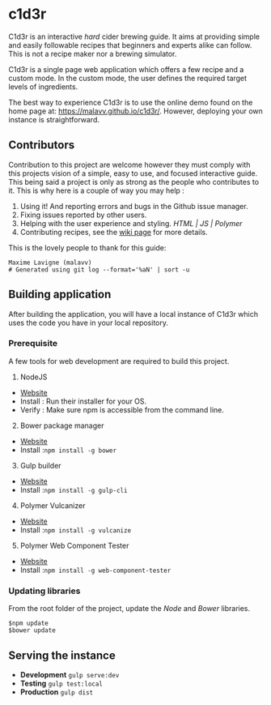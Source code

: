 # c1d3r
C1d3r is an interactive *hard* cider brewing guide. It aims at providing simple and easily followable recipes that beginners and experts alike can follow. This is not a recipe maker nor a brewing simulator.

C1d3r is a single page web application which offers a few recipe and a custom mode. In the custom mode, the user defines the required target levels of ingredients.

The best way to experience C1d3r is to use the online demo found on the home page at: https://malavv.github.io/c1d3r/. However, deploying your own instance is straightforward.

## Contributors
Contribution to this project are welcome however they must comply with this projects vision of a simple, easy to use, and focused interactive guide. This being said a project is only as strong as the people who contributes to it. This is why here is a couple of way you may help :

1. Using it! And reporting errors and bugs in the Github issue manager.
2. Fixing issues reported by other users.
3. Helping with the user experience and styling. *HTML | JS | Polymer*
4. Contributing recipes, see the [wiki page](https://github.com/malavv/c1d3r/wiki/Contributing-Recipes) for more details.

This is the lovely people to thank for this guide:
```
Maxime Lavigne (malavv)
# Generated using git log --format='%aN' | sort -u
```

## Building application
After building the application, you will have a local instance of C1d3r which uses the code you have in your local repository.

### Prerequisite
A few tools for web development are required to build this project.

1. NodeJS
  * [Website](https://nodejs.org/en/)
  * Install : Run their installer for your OS.
  * Verify : Make sure npm is accessible from the command line.
2. Bower package manager
  * [Website](https://nodejs.org/en/)
  * Install :```npm install -g bower```
3. Gulp builder
  * [Website](http://gulpjs.com/)
  * Install :```npm install -g gulp-cli```
4. Polymer Vulcanizer
  * [Website](https://www.polymer-project.org/1.0/)
  * Install :```npm install -g vulcanize```
5. Polymer Web Component Tester
  * [Website](https://www.polymer-project.org/1.0/)
  * Install :```npm install -g web-component-tester```

### Updating libraries
From the root folder of the project, update the *Node* and *Bower* libraries.
```
$npm update
$bower update
```

## Serving the instance

* **Development** ```gulp serve:dev```
* **Testing** ```gulp test:local```
* **Production** ```gulp dist```